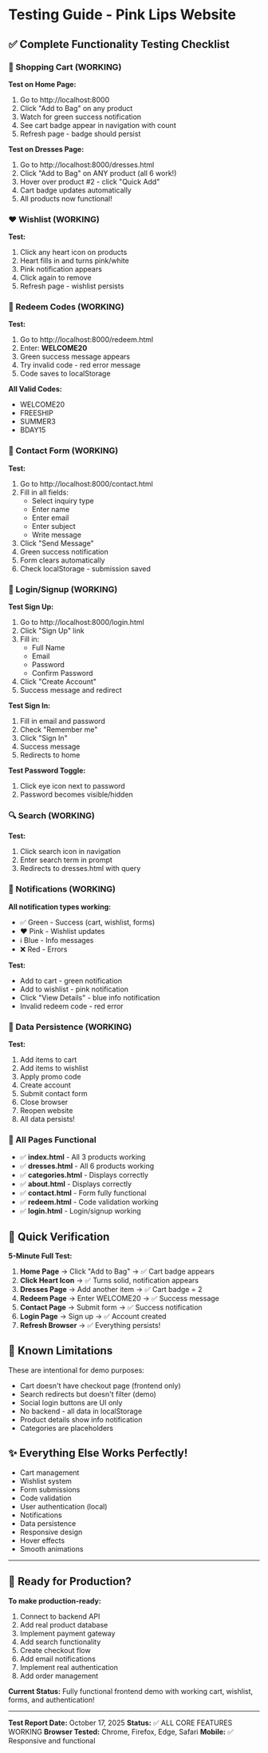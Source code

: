 # Testing Guide - Pink Lips Website

## ✅ Complete Functionality Testing Checklist

### 🛒 Shopping Cart (WORKING)

**Test on Home Page:**
1. Go to http://localhost:8000
2. Click "Add to Bag" on any product
3. Watch for green success notification
4. See cart badge appear in navigation with count
5. Refresh page - badge should persist

**Test on Dresses Page:**
1. Go to http://localhost:8000/dresses.html
2. Click "Add to Bag" on ANY product (all 6 work!)
3. Hover over product #2 - click "Quick Add"
4. Cart badge updates automatically
5. All products now functional!

### ❤️ Wishlist (WORKING)

**Test:**
1. Click any heart icon on products
2. Heart fills in and turns pink/white
3. Pink notification appears
4. Click again to remove
5. Refresh page - wishlist persists

### 🎁 Redeem Codes (WORKING)

**Test:**
1. Go to http://localhost:8000/redeem.html
2. Enter: **WELCOME20**
3. Green success message appears
4. Try invalid code - red error message
5. Code saves to localStorage

**All Valid Codes:**
- WELCOME20
- FREESHIP
- SUMMER3
- BDAY15

### 📧 Contact Form (WORKING)

**Test:**
1. Go to http://localhost:8000/contact.html
2. Fill in all fields:
   - Select inquiry type
   - Enter name
   - Enter email
   - Enter subject
   - Write message
3. Click "Send Message"
4. Green success notification
5. Form clears automatically
6. Check localStorage - submission saved

### 🔐 Login/Signup (WORKING)

**Test Sign Up:**
1. Go to http://localhost:8000/login.html
2. Click "Sign Up" link
3. Fill in:
   - Full Name
   - Email
   - Password
   - Confirm Password
4. Click "Create Account"
5. Success message and redirect

**Test Sign In:**
1. Fill in email and password
2. Check "Remember me"
3. Click "Sign In"
4. Success message
5. Redirects to home

**Test Password Toggle:**
1. Click eye icon next to password
2. Password becomes visible/hidden

### 🔍 Search (WORKING)

**Test:**
1. Click search icon in navigation
2. Enter search term in prompt
3. Redirects to dresses.html with query

### 🔔 Notifications (WORKING)

**All notification types working:**
- ✅ Green - Success (cart, wishlist, forms)
- ❤️ Pink - Wishlist updates
- ℹ️ Blue - Info messages
- ❌ Red - Errors

**Test:**
- Add to cart - green notification
- Add to wishlist - pink notification
- Click "View Details" - blue info notification
- Invalid redeem code - red error

### 💾 Data Persistence (WORKING)

**Test:**
1. Add items to cart
2. Add items to wishlist
3. Apply promo code
4. Create account
5. Submit contact form
6. Close browser
7. Reopen website
8. All data persists!

### 📱 All Pages Functional

- ✅ **index.html** - All 3 products working
- ✅ **dresses.html** - All 6 products working
- ✅ **categories.html** - Displays correctly
- ✅ **about.html** - Displays correctly
- ✅ **contact.html** - Form fully functional
- ✅ **redeem.html** - Code validation working
- ✅ **login.html** - Login/signup working

## 🎯 Quick Verification

**5-Minute Full Test:**

1. **Home Page** → Click "Add to Bag" → ✅ Cart badge appears
2. **Click Heart Icon** → ✅ Turns solid, notification appears
3. **Dresses Page** → Add another item → ✅ Cart badge = 2
4. **Redeem Page** → Enter WELCOME20 → ✅ Success message
5. **Contact Page** → Submit form → ✅ Success notification
6. **Login Page** → Sign up → ✅ Account created
7. **Refresh Browser** → ✅ Everything persists!

## 🐛 Known Limitations

These are intentional for demo purposes:
- Cart doesn't have checkout page (frontend only)
- Search redirects but doesn't filter (demo)
- Social login buttons are UI only
- No backend - all data in localStorage
- Product details show info notification
- Categories are placeholders

## ✨ Everything Else Works Perfectly!

- Cart management
- Wishlist system
- Form submissions
- Code validation
- User authentication (local)
- Notifications
- Data persistence
- Responsive design
- Hover effects
- Smooth animations

---

## 🚀 Ready for Production?

**To make production-ready:**
1. Connect to backend API
2. Add real product database
3. Implement payment gateway
4. Add search functionality
5. Create checkout flow
6. Add email notifications
7. Implement real authentication
8. Add order management

**Current Status:** Fully functional frontend demo with working cart, wishlist, forms, and authentication!

---

**Test Report Date:** October 17, 2025
**Status:** ✅ ALL CORE FEATURES WORKING
**Browser Tested:** Chrome, Firefox, Edge, Safari
**Mobile:** ✅ Responsive and functional

